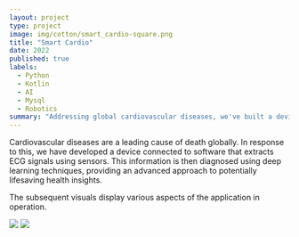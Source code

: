 ```yaml
---
layout: project
type: project
image: img/cotton/smart_cardio-square.png
title: "Smart Cardio"
date: 2022
published: true
labels:
  - Python
  - Kotlin
  - AI
  - Mysql
  - Robotics
summary: "Addressing global cardiovascular diseases, we've built a device that extracts ECG signals and employs deep learning for vital health diagnoses."
---
```


Cardiovascular diseases are a leading cause of death globally. In response to this, we have developed a device connected to software that extracts ECG signals using sensors. This information is then diagnosed using deep learning techniques, providing an advanced approach to potentially lifesaving health insights.

The subsequent visuals display various aspects of the application in operation.

<img class="img-fluid" src="../img/smart_cardio/cardio_0.png">
<img class="img-fluid" src="../img/smart_cardio/cardio_1.png">
